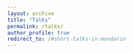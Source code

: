```yaml
---
layout: archive
title: "Talks"
permalink: /talks/
author_profile: true
redirect_to: /#short-talks-in-mandarin
---
```

